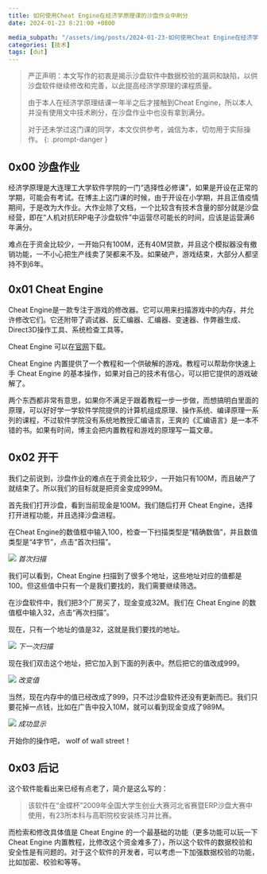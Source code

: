 ```yaml
---
title: 如何使用Cheat Engine在经济学原理课的沙盘作业中刷分
date: 2024-01-23 8:21:00 +0800

media_subpath: "/assets/img/posts/2024-01-23-如何使用Cheat Engine在经济学原理课中的沙盘作业刷分"
categories: [技术]
tags: [dut]
---
```


> 严正声明：本文写作的初衷是揭示沙盘软件中数据校验的漏洞和缺陷，以供沙盘软件继续修改和完善，以此提高经济学原理的课程质量。
>
> 由于本人在经济学原理结课一年半之后才接触到Cheat Engine，所以本人并没有使用文中技术刷分，在沙盘作业中也没有拿到满分。
>
> 对于还未学过这门课的同学，本文仅供参考，诚信为本，切勿用于实际操作。
{: .prompt-danger }

## 0x00 沙盘作业

经济学原理是大连理工大学软件学院的一门“选择性必修课”，如果是开设在正常的学期，可能会有考试。在博主上这门课的时候，由于开设在小学期，并且正值疫情期间，于是改为大作业。大作业除了文档，一个比较含有技术含量的部分就是沙盘经营，即在“人机对抗ERP电子沙盘软件”中运营尽可能长的时间，应该是运营满6年满分。

难点在于资金比较少，一开始只有100M，还有40M贷款，并且这个模拟器没有撤销功能，一不小心把生产线卖了哭都来不及。如果破产，游戏结束，大部分人都坚持不到6年。

## 0x01 Cheat Engine

Cheat Engine是一款专注于游戏的修改器。它可以用来扫描游戏中的内存，并允许修改它们。它还附带了调试器、反汇编器、汇编器、变速器、作弊器生成、Direct3D操作工具、系统检查工具等。

Cheat Engine 可以在[官网](https://www.cheatengine.org/)下载。

Cheat Engine 内置提供了一个教程和一个供破解的游戏。教程可以帮助你快速上手 Cheat Engine 的基本操作，如果对自己的技术有信心，可以把它提供的游戏破解了。

两个东西都非常有意思，如果你不满足于跟着教程一步一步做，而想搞明白里面的原理，可以好好学一学软件学院提供的计算机组成原理、操作系统、编译原理一系列的课程，不过软件学院没有系统地教授汇编语言，王爽的《汇编语言》是一本不错的书。如果有时间，博主会把内置教程和游戏的原理写一篇文章。

## 0x02 开干

我们之前说到，沙盘作业的难点在于资金比较少，一开始只有100M，而且破产了就结束了。所以我们的目标就是把资金变成999M。

首先我们打开沙盘，看到当前现金是100M。我们随后打开 Cheat Engine，选择打开进程功能，并且选择沙盘进程。

在Cheat Engine的数值框中输入100，检查一下扫描类型是“精确数值”，并且数值类型是“4字节”，点击“首次扫描”。

![](1.png)
_首次扫描_

我们可以看到，Cheat Engine 扫描到了很多个地址，这些地址对应的值都是100。但这些值中只有一个是我们要找的，我们需要继续筛选。

在沙盘软件中，我们把3个厂房买了，现金变成32M。我们在 Cheat Engine 的数值框中输入32，点击“再次扫描”。

现在，只有一个地址的值是32，这就是我们要找的地址。

![](2.png)
_下一次扫描_

现在我们双击这个地址，把它加入到下面的列表中。然后把它的值改成999。

![](3.png)
_改变值_

当然，现在内存中的值已经改成了999，只不过沙盘软件还没有更新而已。我们只要花掉一点钱，比如在广告中投入10M，就可以看到现金变成了989M。

![](4.png)
_成功显示_

开始你的操作吧， wolf of wall street！

## 0x03 后记

这个软件能看出来已经有点老了，简介是这么写的：

> 该软件在“金蝶杯”2009年全国大学生创业大赛河北省赛暨ERP沙盘大赛中使用，有23所本科与高职院校安装练习并比赛。

而检索和修改具体值是 Cheat Engine 的一个最基础的功能（更多功能可以玩一下Cheat Engine 内置教程，比修改这个资金难多了），所以这个软件的数据校验和安全性是有问题的。对于这个软件的开发者，可以考虑一下加强数据校验的功能，比如加密、校验和等等。
